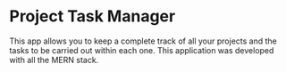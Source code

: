 # Project Task Manager

This app allows you to keep a complete track of all your projects and the tasks to be carried out within each one.
This application was developed with all the MERN stack.
